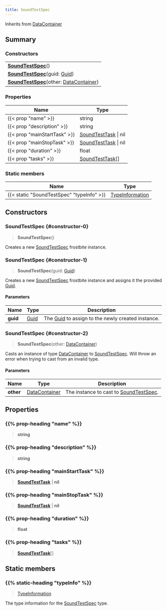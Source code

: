 ```yaml
---
title: SoundTestSpec
---
```


Inherits from 
[DataContainer](/vext/ref/shared/class/datacontainer)

## Summary
### Constructors
| |
| ----------- |
| **[SoundTestSpec](#constructor-0)**() |
| **[SoundTestSpec](#constructor-1)**(guid: [Guid](/vext/ref/shared/class/guid)) |
| **[SoundTestSpec](#constructor-2)**(other: [DataContainer](/vext/ref/shared/class/datacontainer)) |

### Properties
| Name | Type |
| ---- | ---- |
| {{< prop "name" >}} | string |
| {{< prop "description" >}} | string |
| {{< prop "mainStartTask" >}} | [SoundTestTask](/vext/ref/fb/soundtesttask) \| nil |
| {{< prop "mainStopTask" >}} | [SoundTestTask](/vext/ref/fb/soundtesttask) \| nil |
| {{< prop "duration" >}} | float |
| {{< prop "tasks" >}} | [SoundTestTask](/vext/ref/fb/soundtesttask)[] |

### Static members
| Name | Type |
| ---- | ---- |
| {{< static "SoundTestSpec" "typeInfo" >}} | [TypeInformation](/vext/ref/shared/class/typeinformation) |

## Constructors
### SoundTestSpec {#constructor-0}
> **SoundTestSpec**()

Creates a new [SoundTestSpec](/vext/ref/fb/soundtestspec) frostbite instance.

### SoundTestSpec {#constructor-1}
> **SoundTestSpec**(guid: [Guid](/vext/ref/shared/class/guid))

Creates a new [SoundTestSpec](/vext/ref/fb/soundtestspec) frostbite instance and assigns it the provided [Guid](/vext/ref/shared/class/guid).

#### Parameters
| Name | Type | Description |
| ---- | ---- | ----------- |
| **guid** | [Guid](/vext/ref/shared/class/guid) | The [Guid](/vext/ref/shared/class/guid) to assign to the newly created instance. |

### SoundTestSpec {#constructor-2}
> **SoundTestSpec**(other: [DataContainer](/vext/ref/shared/class/datacontainer))

Casts an instance of type [DataContainer](/vext/ref/shared/class/datacontainer) to [SoundTestSpec](/vext/ref/fb/soundtestspec). Will throw an error when trying to cast from an invalid type.

#### Parameters
| Name | Type | Description |
| ---- | ---- | ----------- |
| **other** | [DataContainer](/vext/ref/shared/class/datacontainer) | The instance to cast to [SoundTestSpec](/vext/ref/fb/soundtestspec). |

## Properties
### {{% prop-heading "name" %}}
> **string**

### {{% prop-heading "description" %}}
> **string**

### {{% prop-heading "mainStartTask" %}}
> **[SoundTestTask](/vext/ref/fb/soundtesttask)** | **nil**

### {{% prop-heading "mainStopTask" %}}
> **[SoundTestTask](/vext/ref/fb/soundtesttask)** | **nil**

### {{% prop-heading "duration" %}}
> **float**

### {{% prop-heading "tasks" %}}
> **[SoundTestTask](/vext/ref/fb/soundtesttask)**[]

## Static members
### {{% static-heading "typeInfo" %}}
> [TypeInformation](/vext/ref/shared/class/typeinformation)

The type information for the [SoundTestSpec](/vext/ref/fb/soundtestspec) type.

